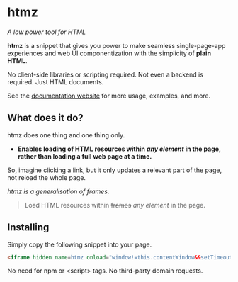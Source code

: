 # htmz

_A low power tool for HTML_

**htmz** is a snippet that gives you power to make seamless single-page-app experiences and web UI componentization with the simplicity of **plain HTML**.

No client-side libraries or scripting required. Not even a backend is required. Just HTML documents.

See the [documentation website](https://kalabasa.github.io/htmz) for more usage, examples, and more.

## What does it do?

htmz does one thing and one thing only.

- **Enables loading of HTML resources within _any element_ in the page, rather than loading a full web page at a time.**

So, imagine clicking a link, but it only updates a relevant part of the page, not reload the whole page.

_htmz is a generalisation of frames._

> Load HTML resources within ~~frames~~ _any element_ in the page.

## Installing

Simply copy the following snippet into your page.

<!-- prettier-ignore-start -->
```html
<iframe hidden name=htmz onload="window!=this.contentWindow&&setTimeout(()=>document.querySelector(this.contentWindow.location.hash||':not(*)')?.replaceWith(...this.contentDocument.body.childNodes))"></iframe>
```
<!-- prettier-ignore-end -->

No need for npm or &lt;script&gt; tags. No third-party domain requests.
